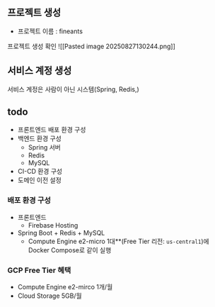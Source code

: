 
## 프로젝트 생성
- 프로젝트 이름 : fineants

프로젝트 생성 확인
![[Pasted image 20250827130244.png]]

## 서비스 계정 생성
서비스 계정은 사람이 아닌 시스템(Spring, Redis,)


## todo
- 프론트엔드 배포 환경 구성
- 백엔드 환경 구성
	- Spring 서버
	- Redis
	- MySQL
- CI-CD 환경 구성
- 도메인 이전 설정

### 배포 환경 구성
- 프론트엔드
	- Firebase Hosting
- Spring Boot + Redis + MySQL
	- Compute Engine e2-micro 1대**(Free Tier 리전: `us-central1`)에 Docker Compose로 같이 실행


### GCP Free Tier 혜택
- Compute Engine e2-mirco 1개/월
- Cloud Storage 5GB/월